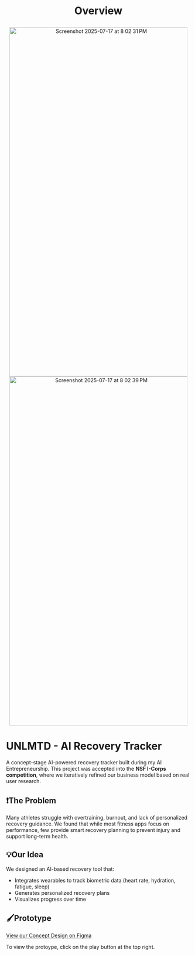#  <p align="center">Overview</p>

<p align="center"><img width="486" height="950" alt="Screenshot 2025-07-17 at 8 02 31 PM" src="https://github.com/user-attachments/assets/f6805470-f438-41bb-85b0-35db3b3ced16" /> <img width="486" height="950" alt="Screenshot 2025-07-17 at 8 02 39 PM" src="https://github.com/user-attachments/assets/8a137990-0952-41b6-b71c-d148c83d7561" /></p>

# UNLMTD - AI Recovery Tracker
A concept-stage AI-powered recovery tracker built during my AI
Entrepreneurship. This project was accepted into the **NSF I-Corps
competition**, where we iteratively refined our business model based
on real user research.

## ❗The Problem
Many athletes struggle with overtraining, burnout, and lack of
personalized recovery guidance. We found that while most fitness apps
focus on performance, few provide smart recovery planning to prevent
injury and support long-term health.

## 💡Our Idea
We designed an AI-based recovery tool that:
 - Integrates wearables to track biometric data (heart rate,
hydration, fatigue, sleep)
 - Generates personalized recovery plans
 - Visualizes progress over time

## 🖌️Prototype
[View our Concept Design on
Figma](https://www.figma.com/design/ACsnCxm5Q88YNWgQsbyD6E/UNLMTD_FINAL?node-id=1-2&m=dev&t=ECd2Sx4uXA63L7Ax-1)

To view the protoype, click on the play button at the top right.
